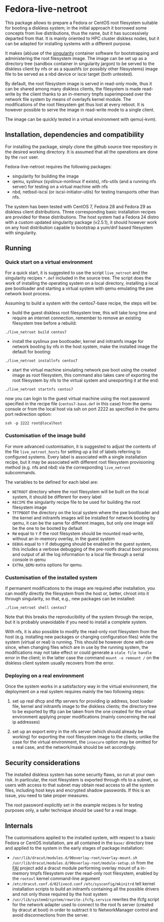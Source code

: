 # Fedora-live-netroot

This package allows to prepare a Fedora or CentOS root filesystem
suitable for booting a diskless system; in the initial approach it
borrowed some concepts from live distributions, thus the name, but it
has successively departed from that. It is mainly oriented to HPC
cluster diskless nodes, but it can be adapted for installing systems
with a different purpose.

It makes (ab)use of the [singularity](https://www.sylabs.io/)
container software for bootstrapping and administering the root
filesystem image. The image can be set up as a directory tree (sandbox
container in singularity jargon) to be served to the diskless client
by nfs or as a squashfs (or possibly other filesystems) image file to
be served as a nbd device or iscsi target (both untested).

By default, the root filesystem image is served in read-only mode,
thus it can be shared among many diskless clients, the filesystem is
made read-write by the client thanks to an in-memory tmpfs
superimposed over the network file system by means of overlayfs kernel
module. The modifications of the root filesystem get thus lost at
every reboot. It is however possible to serve the image in read-write
mode to a single client.

The image can be quickly tested in a virtual environment with
qemu(-kvm).

## Installation, dependencies and compatibility

For installing the package, simply clone the github source tree
repository in the desired working directory. It is assumed that all
the operations are done by the `root` user.

Fedora-live-netroot requires the following packages:

 * singularity for building the image
 * qemu, syslinux (syslinux-nonlinux if exists), nfs-utils (and a
   running nfs server) for testing on a virtual machine with nfs
 * nbd, netbsd-iscsi (or iscsi-initiator-utils) for testing transports
   other than nfs.

The system has been tested with CentOS 7, Fedora 28 and Fedora 29 as
diskless client distributions. Three corresponding basic installation
recipes are provided for these distributions. The host system had a
Fedora 24 distro with a custom updated singularity package (v2.5.1),
it should however work on any host distribution capable to bootstrap a
yum/dnf based filesystem with singularity.

## Running

### Quick start on a virtual environment

For a quick start, it is suggested to use the script `live_netroot`
and the singularity recipes `*.def` included in the source tree. The
script does the work of installing the operating system on a local
directory, installing a local pxe bootloader and starting a virtual
system with qemu emulating the pxe network boot process.

Assuming to build a system with the centos7-base recipe, the steps
will be:

 * build the guest diskless root filesystem tree, this will take long
   time and require an internet connection, remember to remove an
   existing filesystem tree before a rebuild:
 
```
./live_netroot build centos7
```

 * install the syslinux pxe bootloader, kernel and initramfs image for
   network booting by nfs in the host system, make the installed image
   the default for booting:

```
./live_netroot installnfs centos7
```

 * start the virtual machine simulating network pxe boot using the
   created image as root filesystem, this command also takes care of
   exporting the root filesystem by nfs to the virtual system and
   unexporting it at the end:

```
./live_netroot startnfs centos7
```

now you can login to the guest virtual machine using the root password
specified in the recipe file (`centos7-base.def` in this case) from
the qemu console or from the local host via ssh on port 2222 as
specified in the qemu port redirection option:

```
ssh -p 2222 root@localhost
```

### Customisation of the image build

For more advanced customisation, it is suggested to adjust the
contents of the file `live_netroot_hosts` for setting up a list of
labels referring to configured systems. Every label is associated with
a single installation recipe, but it may be associated with different
root filesystem provisioning method (e.g. nfs and nbd) via the
corresponding `live_netroot` subcommands.

The variables to be defined for each label are:
 * `NETROOT` directory where the root filesystem will be built on the
   local system, it should be different for every label
 * `RECIPE` the singularity recipe file to be used for building the
   root filesystem image
 * `TFTPBOOT` the directory on the local system where the pxe
   bootloader and the kernel and initramfs images will be installed
   for network booting by qemu, it can be the same for different
   images, but only one image will be the one to be booted by default
 * `RW` equal to `Y` if the root filesystem should be mounted
   read-write, without an in-memory overlay, in the guest system
 * `DEBUG` equal to `Y` if debugging should be enabled in the guest
   system, this includes a verbose debugging of the pre-rootfs dracut
   boot process and output of all the log information to a local file
   through a serial console in qemu
 * `EXTRA_QEMU` extra options for qemu.

### Customisation of the installed system

If permanent modifications to the image are required after
installation, you can modify directly the filesystem from the host or,
better, chroot into it through singularity, so that, e.g., new
packages can be installed:

```
./live_netroot shell centos7
```

Note that this breaks the reproducibility of the system through the
recipe, but it is probably unavoidable if you need to install a
complete system.

With nfs, it is also possible to modify the read-only root filesystem
from the host (e.g. installing new packages or changing configuration
files) while the system (virtual or real) is running. This should be
however done with care since, when changing files which are in use by
the running system, the modifications may not take effect or could
generate a `stale file handle` error in the client; in the latter case
the command `mount -o remount /` on the diskless client system usually
recovers from the error.


### Deploying on a real environment

Once the system works in a satisfactory way in the virtual
environment, the deployment on a real system requires mainly the two
following steps:

 1. set up real dhcp and tftp servers for providing ip address, boot
    loader file, kernel and initramfs image to the diskless clients;
    the directory tree to be exported by tftp can be taken from the
    one created for the virtual environment applying proper
    modifications (mainly concerning the real ip addresses)

 2. set up an export entry in the nfs server (which should already be
    working) for exporting the root filesystem image to the clients;
    unlike the case for the virtual environment, the `insecure` option
    may be omitted for a real case, and the network/mask should be set
    accordingly.


## Security considerations

The installed diskless system has some security flaws, so run at your
own risk. In particular, the root filesystem is exported through nfs
to a subnet, so users with access to that subnet may obtain read
access to all the system files, including host keys and encrypted
shadow passwords. If this is an issue, you need to take proper
measures.

The root password explicitly set in the example recipes is for testing
purposes only, a safer technique should be used for a real image.

## Internals

The customisations applied to the installed system, with respect to a
basic Fedora or CentOS installation, are all contained in the `base/`
directory tree and applied to the system in the early stages of
package installation:

 * `/usr/lib/dracut/modules.d/90overlay-root/overlay-mount.sh`
   `/usr/lib/dracut/modules.d/90overlay-root/module-setup.sh` from the
   [FAI](https://fai-project.org/) project add a dracut module
   performing overlay mount of a in-memory tmpfs filesystem over the
   read-only root filesystem, enabled by the `rootovl` kernel
   command-line argument
 * `/etc/dracut.conf.d/02livecd.conf` `/etc/sysconfig/mkinitrd` tell
   kernel installation scripts to build an initramfs containing all
   the possible drivers and not only those required by the host system
 * `/usr/lib/systemd/system/rewrite-ifcfg.service` rewrites the ifcfg
   script for the network adapter used to connect to the root fs
   server (created by dracut at boot) in order to subtract it to
   NetworkManager control and avoid disconnections from the server.


